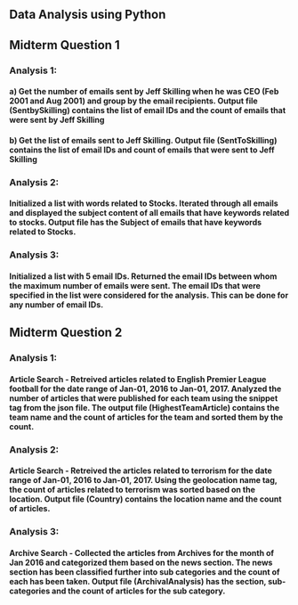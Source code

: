 
## Data Analysis using Python

## Midterm Question 1

### Analysis 1:
#### a) Get the number of emails sent by Jeff Skilling when he was CEO (Feb 2001 and Aug 2001) and group by the email recipients. Output file (SentbySkilling) contains the list of email IDs and the count of emails that were sent by Jeff Skilling
#### b) Get the list of emails sent to Jeff Skilling. Output file (SentToSkilling) contains the list of email IDs and count of emails that were sent to Jeff Skilling

### Analysis 2:
#### Initialized a list with words related to Stocks. Iterated through all emails and displayed the subject content of all emails that have keywords related to stocks. Output file has the Subject of emails that have keywords related to Stocks.

### Analysis 3:
#### Initialized a list with 5 email IDs. Returned the email IDs between whom the maximum number of emails were sent. The email IDs that were specified in the list were considered for the analysis. This can be done for any number of email IDs.

## Midterm Question 2

### Analysis 1:
#### Article Search - Retreived articles related to English Premier League football for the date range of Jan-01, 2016 to Jan-01, 2017. Analyzed the number of articles that were published for each team using the snippet tag from the json file. The output file (HighestTeamArticle) contains the team name and the count of articles for the team and sorted them by the count.

### Analysis 2:
#### Article Search - Retreived the articles related to terrorism for the date range of Jan-01, 2016 to Jan-01, 2017. Using the geolocation name tag, the count of articles related to terrorism was sorted based on the location. Output file (Country) contains the location name and the count of articles.

### Analysis 3:
#### Archive Search - Collected the articles from Archives for the month of Jan 2016 and categorized them based on the news section. The news section has been classified further into sub categories and the count of each has been taken. Output file (ArchivalAnalysis) has the section, sub-categories and the count of articles for the sub category.
